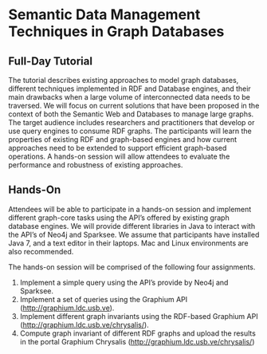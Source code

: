 Semantic Data Management Techniques in Graph Databases
======================================================

Full-Day Tutorial
-----------------

The tutorial describes existing approaches to model graph databases, different techniques implemented in RDF and Database engines, and their main drawbacks when a large volume of interconnected data needs to be traversed. We will focus on current solutions that have been proposed in the context of both the Semantic Web and Databases to manage large graphs. The target audience includes researchers and practitioners that develop or use query engines to consume RDF graphs. The participants will learn the properties of existing RDF and graph-based engines and how current approaches need to be extended to support  efficient graph-based  operations. A hands-on session will allow attendees to evaluate  the performance and robustness of existing approaches.

Hands-On
--------

Attendees will be able to participate in a hands-on session and implement different graph-core tasks using the API’s offered by existing graph database engines. We will provide different libraries in Java to interact with the API’s of Neo4j and Sparksee. We assume that participants have installed Java 7, and a text editor in their laptops. Mac and Linux environments are also recommended.     

The hands-on session will be comprised of the following four assignments.

1. Implement a simple query using the API’s provide by Neo4j and Sparksee.
2. Implement a set of queries using the Graphium API (http://graphium.ldc.usb.ve).
3. Implement different graph invariants using the RDF-based Graphium API (http://graphium.ldc.usb.ve/chrysalis/). 
4. Compute graph invariant of different RDF graphs and upload the results in the portal Graphium Chrysalis (http://graphium.ldc.usb.ve/chrysalis/)
